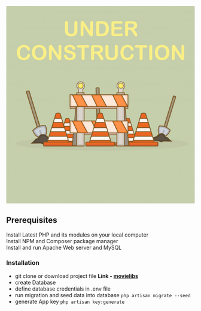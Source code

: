 <p align="center">
  <img width="700" height="auto" src="public/images/construction-illustration_11345-1.jpg">
</p>

## Prerequisites

Install Latest PHP and its modules on your local computer  
Install NPM and Composer package manager   
Install and run Apache Web server and MySQL 

### Installation 

- git clone or download project file **Link - [movielibs](https://github.com/kyawkyawhlaing/movie-library-demo.git)**
- create Database
- define database credentials in .env file
- run migration and seed data into database ```php artisan migrate --seed```
- generate App key ```php artisan key:generate```
